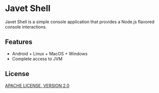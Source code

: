 # Javet Shell

Javet Shell is a simple console application that provides a Node.js flavored console interactions.

## Features

- Android + Linux + MacOS + Windows
- Complete access to JVM

## License

[APACHE LICENSE, VERSION 2.0](https://github.com/caoccao/Javet/blob/main/LICENSE)
